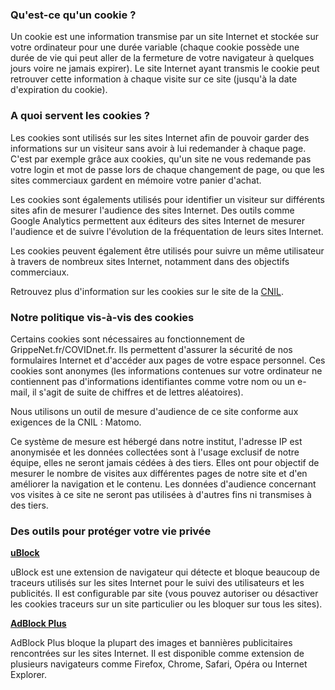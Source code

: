 
### Qu'est-ce qu'un cookie ?

Un cookie est une information transmise par un site Internet et stockée sur votre ordinateur pour une durée variable (chaque cookie possède une durée de vie qui peut aller de la fermeture de votre navigateur à quelques jours voire ne jamais expirer). Le site Internet ayant transmis le cookie peut retrouver cette information à chaque visite sur ce site (jusqu'à la date d'expiration du cookie).

### A quoi servent les cookies ?

Les cookies sont utilisés sur les sites Internet afin de pouvoir garder des informations sur un visiteur sans avoir à lui redemander à chaque page. C'est par exemple grâce aux cookies, qu'un site ne vous redemande pas votre login et mot de passe lors de chaque changement de page, ou que les sites commerciaux gardent en mémoire votre panier d'achat.

Les cookies sont égalements utilisés pour identifier un visiteur sur différents sites afin de mesurer l'audience des sites Internet. Des outils comme Google Analytics permettent aux éditeurs des sites Internet de mesurer l'audience et de suivre l'évolution de la fréquentation de leurs sites Internet.

Les cookies peuvent également être utilisés pour suivre un même utilisateur à travers de nombreux sites Internet, notamment dans des objectifs commerciaux.

Retrouvez plus d'information sur les cookies sur le site de la [CNIL](https://www.cnil.fr/fr/cookies-et-autres-traceurs).


### Notre politique vis-à-vis des cookies

Certains cookies sont nécessaires au fonctionnement de GrippeNet.fr/COVIDnet.fr. Ils permettent d'assurer la sécurité de nos formulaires Internet et d'accéder aux pages de votre espace personnel. Ces cookies sont anonymes (les informations contenues sur votre ordinateur ne contiennent pas d'informations identifiantes comme votre nom ou un e-mail, il s'agit de suite de chiffres et de lettres aléatoires).

Nous utilisons un outil de mesure d'audience de ce site conforme aux exigences de la CNIL : Matomo.

Ce système de mesure est hébergé dans notre institut, l'adresse IP est anonymisée et les données collectées sont à l'usage exclusif de notre équipe, elles ne seront jamais cédées à des tiers. Elles ont pour objectif de mesurer le nombre de visites aux différentes pages de notre site et d'en améliorer la navigation et le contenu. Les données d'audience concernant vos visites à ce site ne seront pas utilisées à d'autres fins ni transmises à des tiers.

### Des outils pour protéger votre vie privée

**[uBlock](https://ublockorigin.com/fr)**

uBlock est une extension de navigateur qui détecte et bloque beaucoup de traceurs utilisés sur les sites Internet pour le suivi des utilisateurs et les publicités. Il est configurable par site (vous pouvez autoriser ou désactiver les cookies traceurs sur un site particulier ou les bloquer sur tous les sites).

**[AdBlock Plus](https://adblockplus.org/fr/)**

AdBlock Plus bloque la plupart des images et bannières publicitaires rencontrées sur les sites Internet. Il est disponible comme extension de plusieurs navigateurs comme Firefox, Chrome, Safari, Opéra ou Internet Explorer.